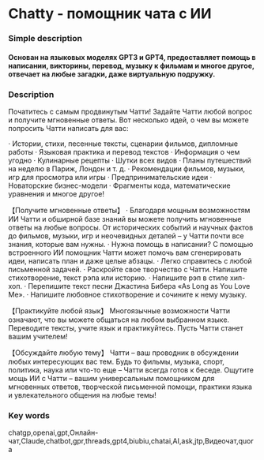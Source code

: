# Chatty - помощник чата с ИИ

### Simple description
#### Основан на языковых моделях GPT3 и GPT4, предоставляет помощь в написании, викторины, перевод, музыку к фильмам и многое другое, отвечает на любые загадки, даже виртуальную подружку.

### Description
Початитесь с самым продвинутым Чатти!
Задайте Чатти любой вопрос и получите мгновенные ответы.
Вот несколько идей, о чем вы можете попросить Чатти написать для вас:

· Истории, стихи, песенные тексты, сценарии фильмов, дипломные работы
· Языковая практика и перевод текстов
· Информация о чем угодно
· Кулинарные рецепты
· Шутки всех видов
· Планы путешествий на неделю в Париж, Лондон и т. д.
· Рекомендации фильмов, музыки, игр для просмотра или игры
· Предпринимательские идеи
· Новаторские бизнес-модели
· Фрагменты кода, математические уравнения и многое другое!

【Получите мгновенные ответы】
· Благодаря мощным возможностям ИИ Чатти и обширной базе знаний вы можете получить мгновенные ответы на любые вопросы. От исторических событий и научных фактов до фильмов, музыки, игр и неочевидных деталей – у Чатти почти все знания, которые вам нужны.
· Нужна помощь в написании? С помощью встроенного ИИ помощник Чатти может помочь вам сгенерировать идеи, написать план и даже целые абзацы.
· Легко справитесь с любой письменной задачей.
· Раскройте свое творчество с Чатти. Напишите стихотворение, текст рэпа или историю.
· Напишите рэп в стиле хип-хоп.
· Перепишите текст песни Джастина Бибера «As Long as You Love Me».
· Напишите любовное стихотворение и сочините к нему музыку.

【Практикуйте любой язык】
Многоязычные возможности Чатти означают, что вы можете общаться на любом выбранном языке. Переводите тексты, учите язык и практикуйтесь. Пусть Чатти станет вашим учителем!

【Обсуждайте любую тему】
Чатти – ваш проводник в обсуждении любых интересующих вас тем. Будь то фильмы, музыка, спорт, политика, наука или что-то еще – Чатти всегда готов к беседе.
Ощутите мощь ИИ с Чатти – вашим универсальным помощником для мгновенных ответов, творческой письменной помощи, практики языка и увлекательного общения на любые темы!

### Key words
chatgp,openai,gpt,Онлайн-чат,Claude,chatbot,gpr,threads,gpt4,biubiu,chatai,AI,ask,jtp,Видеочат,quora

